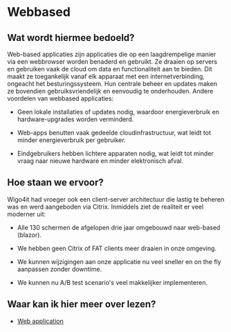 # Webbased

## Wat wordt hiermee bedoeld?
Web-based applicaties zijn applicaties die op een laagdrempelige manier via een webbrowser worden benaderd en gebruikt. Ze draaien op servers en gebruiken vaak de cloud om data en functionaliteit aan te bieden. Dit maakt ze toegankelijk vanaf elk apparaat met een internetverbinding, ongeacht het besturingssysteem. Hun centrale beheer en updates maken ze bovendien gebruiksvriendelijk en eenvoudig te onderhouden. Andere voordelen van webbased applicaties:

- Geen lokale installaties of updates nodig, waardoor energieverbruik en hardware-upgrades worden verminderd.

- Web-apps benutten vaak gedeelde cloudinfrastructuur, wat leidt tot minder energieverbruik per gebruiker.

- Eindgebruikers hebben lichtere apparaten nodig, wat leidt tot minder vraag naar nieuwe hardware en minder elektronisch afval.

## Hoe staan we ervoor?
Wigo4it had vroeger ook een client-server architectuur die lastig te beheren was en werd aangeboden via Citrix. Inmiddels ziet de realiteit er veel moderner uit:

- Alle 130 schermen de afgelopen drie jaar omgebouwd naar web-based (blazor).

- We hebben geen Citrix of FAT clients meer draaien in onze omgeving.

- We kunnen wijzigingen aan onze applicatie nu veel sneller en on the fly aanpassen zonder downtime.

- We kunnen nu A/B test scenario's veel makkelijker implementeren.

## Waar kan ik hier meer over lezen?
- <a href="https://en.wikipedia.org/wiki/Web_application">Web application</a>
